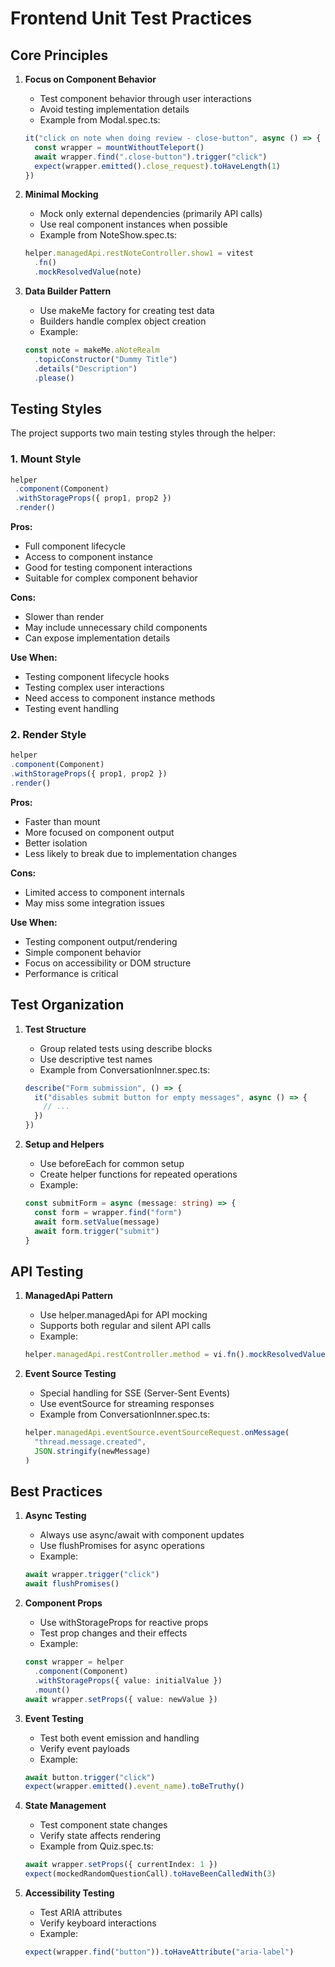# Frontend Unit Test Practices

## Core Principles

1. **Focus on Component Behavior**
   - Test component behavior through user interactions
   - Avoid testing implementation details
   - Example from Modal.spec.ts:
   ```typescript
   it("click on note when doing review - close-button", async () => {
     const wrapper = mountWithoutTeleport()
     await wrapper.find(".close-button").trigger("click")
     expect(wrapper.emitted().close_request).toHaveLength(1)
   })
   ```

2. **Minimal Mocking**
   - Mock only external dependencies (primarily API calls)
   - Use real component instances when possible
   - Example from NoteShow.spec.ts:
   ```typescript
   helper.managedApi.restNoteController.show1 = vitest
     .fn()
     .mockResolvedValue(note)
   ```

3. **Data Builder Pattern**
   - Use makeMe factory for creating test data
   - Builders handle complex object creation
   - Example:
   ```typescript
   const note = makeMe.aNoteRealm
     .topicConstructor("Dummy Title")
     .details("Description")
     .please()
   ```

## Testing Styles

The project supports two main testing styles through the helper:

### 1. Mount Style

   ```typescript
   helper
    .component(Component)
    .withStorageProps({ prop1, prop2 })
    .render()
   ```

**Pros:**
- Full component lifecycle
- Access to component instance
- Good for testing component interactions
- Suitable for complex component behavior

**Cons:**
- Slower than render
- May include unnecessary child components
- Can expose implementation details

**Use When:**
- Testing component lifecycle hooks
- Testing complex user interactions
- Need access to component instance methods
- Testing event handling

### 2. Render Style

  ```typescript
helper
.component(Component)
.withStorageProps({ prop1, prop2 })
.render()
  ```

**Pros:**
- Faster than mount
- More focused on component output
- Better isolation
- Less likely to break due to implementation changes

**Cons:**
- Limited access to component internals
- May miss some integration issues

**Use When:**
- Testing component output/rendering
- Simple component behavior
- Focus on accessibility or DOM structure
- Performance is critical

## Test Organization

1. **Test Structure**
   - Group related tests using describe blocks
   - Use descriptive test names
   - Example from ConversationInner.spec.ts:
   ```typescript
   describe("Form submission", () => {
     it("disables submit button for empty messages", async () => {
       // ...
     })
   })
   ```

2. **Setup and Helpers**
   - Use beforeEach for common setup
   - Create helper functions for repeated operations
   - Example:
   ```typescript
   const submitForm = async (message: string) => {
     const form = wrapper.find("form")
     await form.setValue(message)
     await form.trigger("submit")
   }
   ```

## API Testing

1. **ManagedApi Pattern**
   - Use helper.managedApi for API mocking
   - Supports both regular and silent API calls
   - Example:
   ```typescript
   helper.managedApi.restController.method = vi.fn().mockResolvedValue(result)
   ```

2. **Event Source Testing**
   - Special handling for SSE (Server-Sent Events)
   - Use eventSource for streaming responses
   - Example from ConversationInner.spec.ts:
   ```typescript
   helper.managedApi.eventSource.eventSourceRequest.onMessage(
     "thread.message.created",
     JSON.stringify(newMessage)
   )
   ```

## Best Practices

1. **Async Testing**
   - Always use async/await with component updates
   - Use flushPromises for async operations
   - Example:
   ```typescript
   await wrapper.trigger("click")
   await flushPromises()
   ```

2. **Component Props**
   - Use withStorageProps for reactive props
   - Test prop changes and their effects
   - Example:
   ```typescript
   const wrapper = helper
     .component(Component)
     .withStorageProps({ value: initialValue })
     .mount()
   await wrapper.setProps({ value: newValue })
   ```

3. **Event Testing**
   - Test both event emission and handling
   - Verify event payloads
   - Example:
   ```typescript
   await button.trigger("click")
   expect(wrapper.emitted().event_name).toBeTruthy()
   ```

4. **State Management**
   - Test component state changes
   - Verify state affects rendering
   - Example from Quiz.spec.ts:
   ```typescript
   await wrapper.setProps({ currentIndex: 1 })
   expect(mockedRandomQuestionCall).toHaveBeenCalledWith(3)
   ```

5. **Accessibility Testing**
   - Test ARIA attributes
   - Verify keyboard interactions
   - Example:
   ```typescript
   expect(wrapper.find("button")).toHaveAttribute("aria-label")
   ```
